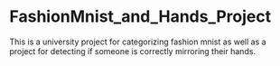 # FashionMnist_and_Hands_Project
This is a university project for categorizing fashion mnist as well as a project for detecting if someone is correctly mirroring their hands.
